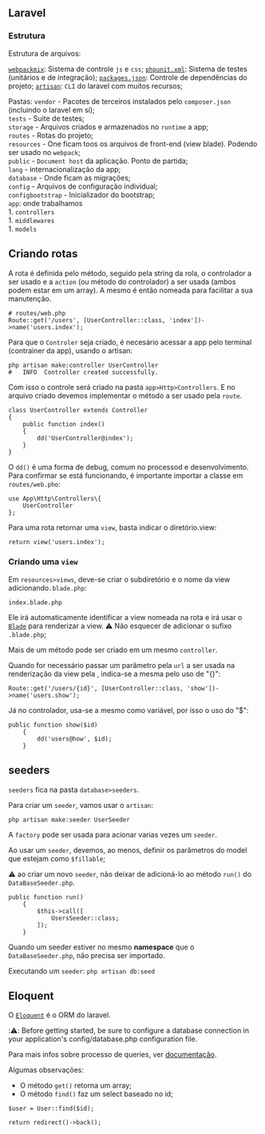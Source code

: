## Laravel

### Estrutura

Estrutura de arquivos:

[`webpackmix`][webpackmix]: Sistema de controle `js` e `css`;
[`phpunit.xml`][phpunit.xml]: Sistema de testes (unitários e de integração);
[`packages.json`][packages.json]: Controle de dependências do projeto;
[`artisan`][artisan]: `CLI` do laravel com muitos recursos;

Pastas:
`vendor` - Pacotes de terceiros instalados pelo `composer.json` (incluindo o laravel em sí);  
`tests` - Suite de testes;  
`storage` - Arquivos criados e armazenados no `runtime` a app;  
`routes` - Rotas do projeto;  
`resources` - One ficam toos os arquivos de front-end (view blade). Podendo ser usado no `webpack`;  
`public` - `Document host` da aplicação. Ponto de partida;  
`lang` - internacionalização da app;  
`database` - Onde ficam as migrações;  
`config` - Arquivos de configuração individual;  
`configbootstrap` - Inicializador do bootstrap;  
`app`: onde trabalhamos  
    1. `controllers`  
    1. `middlewares`  
    1. `models`  
  
[webpackmix]:https://laravel.com/docs/9.x/mix  
[phpunit.xml]:https://phpunit.de/  
[packages.json]:https://laracasts.com/discuss/channels/laravel/understanding-packagejson  
[artisan]:https://laravel.com/docs/9.x/artisan  

## Criando rotas

A rota é definida pelo método, seguido pela string da rola, o controlador a ser usado e a `action` (ou método do controlador) a ser usada (ambos podem estar em um array). A mesmo é então nomeada para facilitar a sua manutenção.  

```
# routes/web.php
Route::get('/users', [UserController::class, 'index'])->name('users.index');
```

Para que o `Controler` seja criado, é necesário acessar a app pelo terminal (contrainer da app), usando o artisan:  
```
php artisan make:controller UserController
#   INFO  Controller created successfully. 
```

Com isso o controle será criado na pasta `app>Http>Controllers`. E no arquivo criado devemos implementar o método a ser usado pela `route`.

```shell
class UserController extends Controller
{
    public function index()
    {
        dd('UserController@index');
    }
}
```

O `dd()` é uma forma de debug, comum no processod e desenvolvimento. Para confirmar se está funcionando, é importante importar a classe em `routes/web.pho`:

```shell
use App\Http\Controllers\{
    UserController
};
```


Para uma rota retornar uma `view`, basta indicar o diretório.view:

`return view('users.index');`

### Criando uma `view`

Em `resources>views`, deve-se criar o subdiretório e o nome da view adicionando`.blade.php`:

`index.blade.php`

Ele irá automaticamente identificar a view nomeada na rota e irá usar o [`Blade`](./blade.md) para renderizar a view. 
:warning: Não esquecer de adicionar o sufixo `.blade.php`;  

Mais de um método pode ser criado em um mesmo `controller`.

Quando for necessário passar um parâmetro pela `url` a ser usada na renderização da view pela , indica-se a mesma pelo uso de "{}":

`Route::get('/users/{id}', [UserController::class, 'show'])->name('users.show');`

Já no controlador, usa-se a mesmo como variável, por isso o uso do "$":

```shell
public function show($id)
    {
        dd('users@how', $id);
    }
```


## seeders

`seeders` fica na pasta `database>seeders`. 

Para criar um `seeder`, vamos usar o `artisan`:

`php artisan make:seeder UserSeeder`

A `factory` pode ser usada para acionar varias vezes um `seeder`.

Ao usar um `seeder`, devemos, ao menos, definir os parâmetros do model que estejam como `$fillable`;

:warning: ao criar um novo `seeder`, não deixar de adicioná-lo ao método `run()` do `DataBaseSeeder.php`.

```shell
public function run()
    {
        $this->call([
            UsersSeeder::class;
        ]);
    }
```

Quando um seeder estiver no mesmo **namespace** que o `DataBaseSeeder.php`, não precisa ser importado.

Executando um `seeder`: `php artisan db:seed`

## Eloquent

O [`Eloquent`][doc_eloquent] é o ORM do laravel.

::warning:: Before getting started, be sure to configure a database connection in your application's config/database.php configuration file.

Para mais infos sobre processo de queries, ver [documentação][doc_eloquent_query].

Algumas observações:  

* O método `get()` retorna um array;
* O método `find()` faz um select baseado no id;

`$user = User::find($id);`

`return redirect()->back();`

[doc_eloquent]: https://laravel.com/docs/9.x/eloquent
[doc_eloquent_query]: https://laravel.com/docs/9.x/queries
